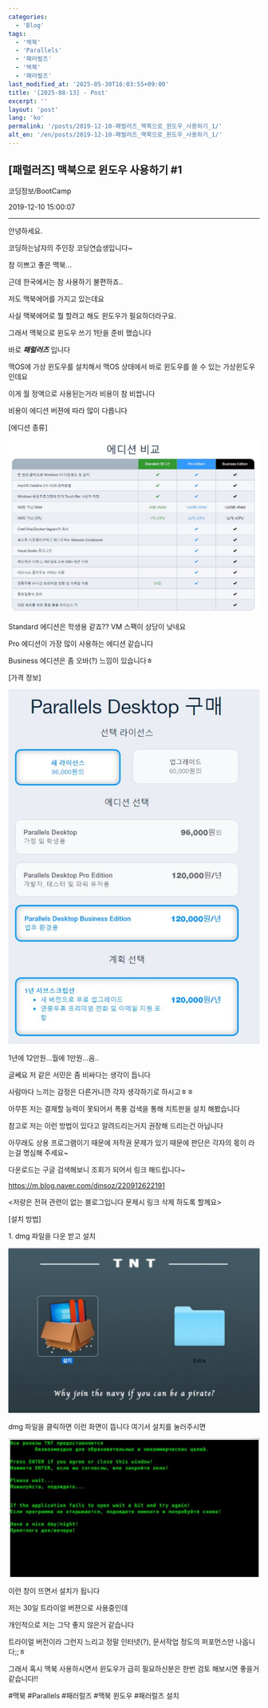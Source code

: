 ```yaml
---
categories:
  - 'Blog'
tags:
  - '맥북'
  - 'Parallels'
  - '패러럴즈'
  - '맥북'
  - '패러럴즈'
last_modified_at: '2025-05-30T16:03:55+09:00'
title: '[2025-08-13] - Post'
excerpt: ''
layout: 'post'
lang: 'ko'
permalink: '/posts/2019-12-10-패럴러즈_맥북으로_윈도우_사용하기_1/'
alt_en: '/en/posts/2019-12-10-패럴러즈_맥북으로_윈도우_사용하기_1/'
---
```


## [패럴러즈] 맥북으로 윈도우 사용하기 #1

코딩정보/BootCamp

2019-12-10 15:00:07

* * *

안녕하세요.

코딩하는남자의 주인장 코딩연습생입니다~

참 이쁘고 좋은 맥북...

근데 한국에서는 참 사용하기 불편하죠..

저도 맥북에어를 가지고 있는데요

사실 맥북에어로 뭘 할려고 해도 윈도우가 필요하더라구요.

그래서 맥북으로 윈도우 쓰기 1탄을 준비 했습니다

바로 _**패럴러즈**_ 입니다

맥OS에 가상 윈도우를 설치해서 맥OS 상태에서 바로 윈도우를 쓸 수 있는 가상윈도우 인데요

이게 월 정액으로 사용된는거라 비용이 참 비쌉니다

비용이 에디션 버젼에 따라 많이 다릅니다

[에디션 종류]

![](/assets/images/패럴러즈_맥북으로_윈도우_사용하기_1/img.jpg)

Standard 에디션은 학생용 같죠?? VM 스팩이 상당이 낮네요

Pro 에디션이 가장 많이 사용하는 에디션 같습니다

Business 에디션은 좀 오바(?) 느낌이 있습니다ㅎ

[가격 정보]

![](/assets/images/패럴러즈_맥북으로_윈도우_사용하기_1/img_1.jpg)

1년에 12만원...월에 1만원...음..

글쎄요 저 같은 서민은 좀 비싸다는 생각이 듭니다

사람마다 느끼는 감정은 다른거니깐 각자 생각하기로 하시고ㅎㅎ

아무튼 저는 결재할 능력이 못되어서 폭풍 검색을 통해 치트판을 설치 해봤습니다

참고로 저는 이런 방법이 있다고 알려드리는거지 권장해 드리는건 아닙니다

아무래도 상용 프로그램이기 때문에 저작권 문제가 있기 때문에 판단은 각자의 몫이 라는걸 명심해 주세요~

다운로드는 구글 검색해보니 조회가 되어서 링크 해드립니다~

<https://m.blog.naver.com/dinsoz/220912622191>

<저랑은 전혀 관련이 없는 블로그입니다 문제시 링크 삭제 하도록 할께요>

[설치 방법]

1\. dmg 파일을 다운 받고 설치

![](/assets/images/패럴러즈_맥북으로_윈도우_사용하기_1/img_2.jpg)

dmg 파일을 클릭하면 이런 화면이 뜹니다 여기서 설치를 눌러주시면

![](/assets/images/패럴러즈_맥북으로_윈도우_사용하기_1/img_3.jpg)

이런 창이 뜨면서 설치가 됩니다

저는 30일 트라이얼 버젼으로 사용중인데

개인적으로 저는 그닥 좋지 않은거 같습니다

트라이얼 버전이라 그런지 느리고 정말 인터넷(?), 문서작업 정도의 퍼포먼스만 나옵니다;;ㅎ

그래서 혹시 맥북 사용하시면서 윈도우가 급히 필요하신분은 한번 검토 해보시면 좋을거 같습니다!!

  

#맥북 #Parallels #패러럴즈 #맥북 윈도우 #패러럴즈 설치

